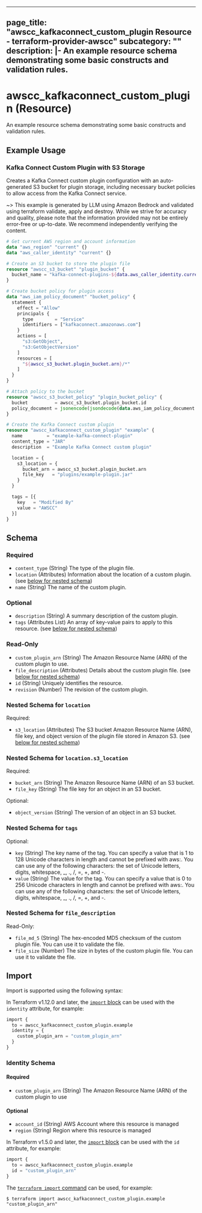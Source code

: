 
---
page_title: "awscc_kafkaconnect_custom_plugin Resource - terraform-provider-awscc"
subcategory: ""
description: |-
  An example resource schema demonstrating some basic constructs and validation rules.
---

# awscc_kafkaconnect_custom_plugin (Resource)

An example resource schema demonstrating some basic constructs and validation rules.

## Example Usage

### Kafka Connect Custom Plugin with S3 Storage

Creates a Kafka Connect custom plugin configuration with an auto-generated S3 bucket for plugin storage, including necessary bucket policies to allow access from the Kafka Connect service.

~> This example is generated by LLM using Amazon Bedrock and validated using terraform validate, apply and destroy. While we strive for accuracy and quality, please note that the information provided may not be entirely error-free or up-to-date. We recommend independently verifying the content.

```terraform
# Get current AWS region and account information
data "aws_region" "current" {}
data "aws_caller_identity" "current" {}

# Create an S3 bucket to store the plugin file
resource "awscc_s3_bucket" "plugin_bucket" {
  bucket_name = "kafka-connect-plugins-${data.aws_caller_identity.current.account_id}-${data.aws_region.current.name}"
}

# Create bucket policy for plugin access
data "aws_iam_policy_document" "bucket_policy" {
  statement {
    effect = "Allow"
    principals {
      type        = "Service"
      identifiers = ["kafkaconnect.amazonaws.com"]
    }
    actions = [
      "s3:GetObject",
      "s3:GetObjectVersion"
    ]
    resources = [
      "${awscc_s3_bucket.plugin_bucket.arn}/*"
    ]
  }
}

# Attach policy to the bucket
resource "awscc_s3_bucket_policy" "plugin_bucket_policy" {
  bucket          = awscc_s3_bucket.plugin_bucket.id
  policy_document = jsonencode(jsondecode(data.aws_iam_policy_document.bucket_policy.json))
}

# Create the Kafka Connect custom plugin
resource "awscc_kafkaconnect_custom_plugin" "example" {
  name         = "example-kafka-connect-plugin"
  content_type = "JAR"
  description  = "Example Kafka Connect custom plugin"

  location = {
    s3_location = {
      bucket_arn = awscc_s3_bucket.plugin_bucket.arn
      file_key   = "plugins/example-plugin.jar"
    }
  }

  tags = [{
    key   = "Modified By"
    value = "AWSCC"
  }]
}
```

<!-- schema generated by tfplugindocs -->
## Schema

### Required

- `content_type` (String) The type of the plugin file.
- `location` (Attributes) Information about the location of a custom plugin. (see [below for nested schema](#nestedatt--location))
- `name` (String) The name of the custom plugin.

### Optional

- `description` (String) A summary description of the custom plugin.
- `tags` (Attributes List) An array of key-value pairs to apply to this resource. (see [below for nested schema](#nestedatt--tags))

### Read-Only

- `custom_plugin_arn` (String) The Amazon Resource Name (ARN) of the custom plugin to use.
- `file_description` (Attributes) Details about the custom plugin file. (see [below for nested schema](#nestedatt--file_description))
- `id` (String) Uniquely identifies the resource.
- `revision` (Number) The revision of the custom plugin.

<a id="nestedatt--location"></a>
### Nested Schema for `location`

Required:

- `s3_location` (Attributes) The S3 bucket Amazon Resource Name (ARN), file key, and object version of the plugin file stored in Amazon S3. (see [below for nested schema](#nestedatt--location--s3_location))

<a id="nestedatt--location--s3_location"></a>
### Nested Schema for `location.s3_location`

Required:

- `bucket_arn` (String) The Amazon Resource Name (ARN) of an S3 bucket.
- `file_key` (String) The file key for an object in an S3 bucket.

Optional:

- `object_version` (String) The version of an object in an S3 bucket.



<a id="nestedatt--tags"></a>
### Nested Schema for `tags`

Optional:

- `key` (String) The key name of the tag. You can specify a value that is 1 to 128 Unicode characters in length and cannot be prefixed with aws:. You can use any of the following characters: the set of Unicode letters, digits, whitespace, _, ., /, =, +, and -.
- `value` (String) The value for the tag. You can specify a value that is 0 to 256 Unicode characters in length and cannot be prefixed with aws:. You can use any of the following characters: the set of Unicode letters, digits, whitespace, _, ., /, =, +, and -.


<a id="nestedatt--file_description"></a>
### Nested Schema for `file_description`

Read-Only:

- `file_md_5` (String) The hex-encoded MD5 checksum of the custom plugin file. You can use it to validate the file.
- `file_size` (Number) The size in bytes of the custom plugin file. You can use it to validate the file.

## Import

Import is supported using the following syntax:

In Terraform v1.12.0 and later, the [`import` block](https://developer.hashicorp.com/terraform/language/import) can be used with the `identity` attribute, for example:

```terraform
import {
  to = awscc_kafkaconnect_custom_plugin.example
  identity = {
    custom_plugin_arn = "custom_plugin_arn"
  }
}
```

<!-- schema generated by tfplugindocs -->
### Identity Schema

#### Required

- `custom_plugin_arn` (String) The Amazon Resource Name (ARN) of the custom plugin to use

#### Optional

- `account_id` (String) AWS Account where this resource is managed
- `region` (String) Region where this resource is managed

In Terraform v1.5.0 and later, the [`import` block](https://developer.hashicorp.com/terraform/language/import) can be used with the `id` attribute, for example:

```terraform
import {
  to = awscc_kafkaconnect_custom_plugin.example
  id = "custom_plugin_arn"
}
```

The [`terraform import` command](https://developer.hashicorp.com/terraform/cli/commands/import) can be used, for example:

```shell
$ terraform import awscc_kafkaconnect_custom_plugin.example "custom_plugin_arn"
```
